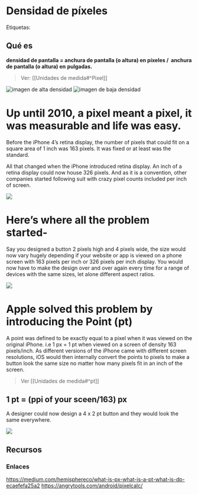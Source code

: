 # Densidad de píxeles
Etiquetas: 

## Qué es
**densidad de pantalla = anchura de pantalla (o altura) en píxeles /  anchura de pantalla (o altura) en** **pulgadas.**

>Ver: [[Unidades de medida#^Pixel]]

![imagen de alta densidad](https://dc722jrlp2zu8.cloudfront.net/media/cache/c4/71/c471e634249ad06e794489820b220b92.webp)
![imagen de baja densidad](https://dc722jrlp2zu8.cloudfront.net/media/cache/66/a4/66a49361ef0db61bf3a6671f20f16bca.webp)

# Up until 2010, a pixel meant a pixel, it was measurable and life was easy.

Before the iPhone 4’s retina display, the number of pixels that could fit on a square area of 1 inch was 163 pixels. It was fixed or at least was the standard.

All that changed when the iPhone introduced retina display. An inch of a retina display could now house 326 pixels. And as it is a convention, other companies started following suit with crazy pixel counts included per inch of screen.

![](https://miro.medium.com/max/1400/1*B0tdSuVaEaw9Wl-FF4LY_g.png)

# Here’s where all the problem started-

Say you designed a button 2 pixels high and 4 pixels wide, the size would now vary hugely depending if your website or app is viewed on a phone screen with 163 pixels per inch or 326 pixels per inch display. You would now have to make the design over and over again every time for a range of devices with the same sizes, let alone different aspect ratios.

![](https://miro.medium.com/max/1400/1*KpsP_Zxkk8Z7SfEPqMOrCA.png)

# Apple solved this problem by introducing the Point (pt)
A point was defined to be exactly equal to a pixel when it was viewed on the original iPhone. i.e 1 px = 1 pt when viewed on a screen of density 163 pixels/inch. As different versions of the iPhone came with different screen resolutions, iOS would then internally convert the points to pixels to make a button look the same size no matter how many pixels fit in an inch of the screen.

>Ver [[Unidades de medida#^pt]]

## 1 pt = (ppi of your sceen/163) px
A designer could now design a 4 x 2 pt button and they would look the same everywhere.

![](https://miro.medium.com/max/1400/1*-RPvUGYnqmf2g8P8NITQZA.png)

## Recursos
### Enlaces
https://medium.com/hemisphereco/what-is-px-what-is-a-pt-what-is-dp-ecaefefa25a2
https://angrytools.com/android/pixelcalc/